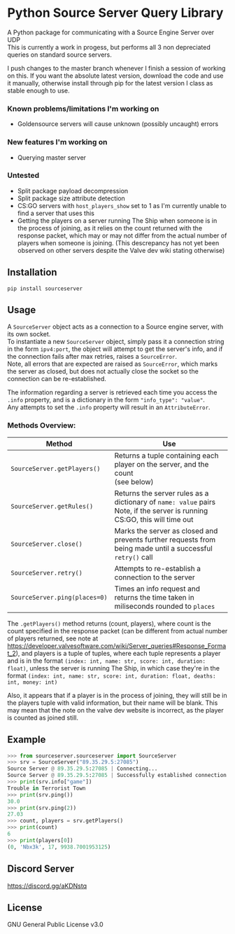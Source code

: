 # Python Source Server Query Library
A Python package for communicating with a Source Engine Server over UDP  
This is currently a work in progess, but performs all 3 non depreciated queries on standard source servers.  

I push changes to the master branch whenever I finish a session of working on this. If you want the absolute latest version, download the code and use it manually, otherwise install through pip for the latest version I class as stable enough to use.  

### Known problems/limitations I'm working on
* Goldensource servers will cause unknown (possibly uncaught) errors

### New features I'm working on
* Querying master server

### Untested
* Split package payload decompression
* Split package size attribute detection
* CS:GO servers with `host_players_show` set to 1 as I'm currently unable to find a server that uses this
* Getting the players on a server running The Ship when someone is in the process of joining, as it relies on the count returned with the response packet, which may or may not differ from the actual number of players when someone is joining. (This descrepancy has not yet been observed on other servers despite the Valve dev wiki stating otherwise)

## Installation
`pip install sourceserver`

## Usage
A `SourceServer` object acts as a connection to a Source engine server, with its own socket.  
To instantiate a new `SourceServer` object, simply pass it a connection string in the form `ipv4:port`, the object will attempt to get the server's info, and if the connection fails after max retries, raises a `SourceError`.  
Note, all errors that are expected are raised as `SourceError`, which marks the server as closed, but does not actually close the socket so the connection can be re-established.

The information regarding a server is retrieved each time you access the `.info` property, and is a dictionary in the form `"info_type": "value"`.  
Any attempts to set the `.info` property will result in an `AttributeError`.

### Methods Overview:
| Method | Use |
|--------|-------------|
| `SourceServer.getPlayers()` | Returns a tuple containing each player on the server, and the count<br>(see below) |
| `SourceServer.getRules()` | Returns the server rules as a dictionary of `name: value` pairs<br>Note, if the server is running CS:GO, this will time out |
| `SourceServer.close()` | Marks the server as closed and prevents further requests from being made until a successful `retry()` call |
| `SourceServer.retry()` | Attempts to re-establish a connection to the server |
| `SourceServer.ping(places=0)` | Times an info request and returns the time taken in miliseconds rounded to `places` |

The `.getPlayers()` method returns (count, players), where count is the count specified in the response packet (can be different from actual number of players returned, see note at https://developer.valvesoftware.com/wiki/Server_queries#Response_Format_2), and players is a tuple of tuples, where each tuple represents a player and is in the format `(index: int, name: str, score: int, duration: float)`, unless the server is running The Ship, in which case they're in the format `(index: int, name: str, score: int, duration: float, deaths: int, money: int)`

Also, it appears that if a player is in the process of joining, they will still be in the players tuple with valid information, but their name will be blank. This may mean that the note on the valve dev website is incorrect, as the player is counted as joined still.

## Example
```python
>>> from sourceserver.sourceserver import SourceServer
>>> srv = SourceServer("89.35.29.5:27085")
Source Server @ 89.35.29.5:27085 | Connecting...
Source Server @ 89.35.29.5:27085 | Successfully established connection to server
>>> print(srv.info["game"]) 
Trouble in Terrorist Town
>>> print(srv.ping()) 
30.0
>>> print(srv.ping(2)) 
27.03
>>> count, players = srv.getPlayers()
>>> print(count)  
6
>>> print(players[0])
(0, 'Nbx3k', 17, 9938.7001953125)
```

## Discord Server
https://discord.gg/aKDNstq

## License
GNU General Public License v3.0
